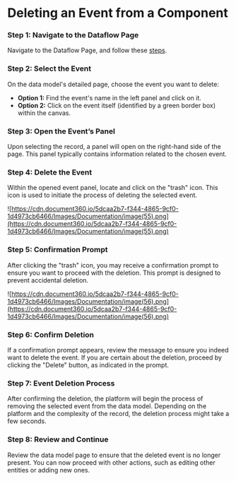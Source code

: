 # Deleting an Event from a Component

### Step 1: Navigate to the Dataflow Page

Navigate to the Dataflow Page, and follow these [steps](../Naviage%20to%20Dataflow%20Page%2039d9ed3529a94178bf063c9f7ef0bc96.md).

### **Step 2: Select the Event**

On the data model's detailed page, choose the event you want to delete:

- **Option 1:** Find the event's name in the left panel and click on it.
- **Option 2:** Click on the event itself (identified by a green border box) within the canvas.

### **Step 3: Open the Event’s Panel**

Upon selecting the record, a panel will open on the right-hand side of the page. This panel typically contains information related to the chosen event.

### **Step 4: Delete the Event**

Within the opened event panel, locate and click on the "trash" icon. This icon is used to initiate the process of deleting the selected event.

![https://cdn.document360.io/5dcaa2b7-f344-4865-9cf0-1d4973cb6466/Images/Documentation/image(55).png](https://cdn.document360.io/5dcaa2b7-f344-4865-9cf0-1d4973cb6466/Images/Documentation/image(55).png)

### **Step 5: Confirmation Prompt**

After clicking the "trash" icon, you may receive a confirmation prompt to ensure you want to proceed with the deletion. This prompt is designed to prevent accidental deletion.

![https://cdn.document360.io/5dcaa2b7-f344-4865-9cf0-1d4973cb6466/Images/Documentation/image(56).png](https://cdn.document360.io/5dcaa2b7-f344-4865-9cf0-1d4973cb6466/Images/Documentation/image(56).png)

### **Step 6: Confirm Deletion**

If a confirmation prompt appears, review the message to ensure you indeed want to delete the event. If you are certain about the deletion, proceed by clicking the "Delete" button, as indicated in the prompt.

### **Step 7: Event Deletion Process**

After confirming the deletion, the platform will begin the process of removing the selected event from the data model. Depending on the platform and the complexity of the record, the deletion process might take a few seconds.

### **Step 8: Review and Continue**

Review the data model page to ensure that the deleted event is no longer present. You can now proceed with other actions, such as editing other entities or adding new ones.